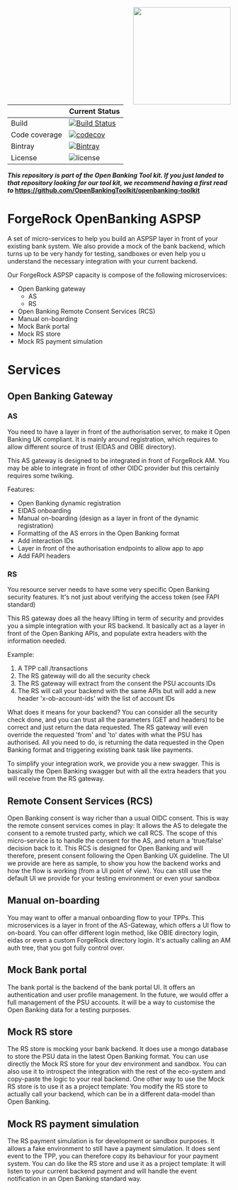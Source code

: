 [<img src="https://raw.githubusercontent.com/ForgeRock/forgerock-logo-dev/master/Logo-fr-dev.png" align="right" width="220px"/>](https://developer.forgerock.com/)

| |Current Status|
|---|---|
|Build|[![Build Status](https://img.shields.io/endpoint.svg?url=https%3A%2F%2Factions-badge.atrox.dev%2FOpenBankingToolkit%2Fopenbanking-aspsp%2Fbadge%3Fref%3Dmaster&style=flat)](https://actions-badge.atrox.dev/OpenBankingToolkit/openbanking-aspsp/goto?ref=master)|
|Code coverage|[![codecov](https://codecov.io/gh/OpenBankingToolKit/openbanking-aspsp/branch/master/graph/badge.svg)](https://codecov.io/gh/OpenBankingToolkit/openbanking-aspsp)
|Bintray|[![Bintray](https://img.shields.io/bintray/v/openbanking-toolkit/OpenBankingToolKit/openbanking-aspsp.svg?maxAge=2592000)](https://bintray.com/openbanking-toolkit/OpenBankingToolKit/openbanking-aspsp)|
|License|![license](https://img.shields.io/github/license/ACRA/acra.svg)|

**_This repository is part of the Open Banking Tool kit. If you just landed to that repository looking for our tool kit,_
_we recommend having a first read to_ https://github.com/OpenBankingToolkit/openbanking-toolkit**

ForgeRock OpenBanking ASPSP
===========================

A set of micro-services to help you build an ASPSP layer in front of your existing bank system.
We also provide a mock of the bank backend, which turns up to be very handy for testing, sandboxes or even help you u
understand the necessary integration with your current backend.

Our ForgeRock ASPSP capacity is compose of the following microservices:
* Open Banking gateway
    * AS
    * RS
* Open Banking Remote Consent Services (RCS)
* Manual on-boarding
* Mock Bank portal
* Mock RS store
* Mock RS payment simulation


# Services

## Open Banking Gateway

### AS

You need to have a layer in front of the authorisation server, to make it Open Banking UK compliant.
It is mainly around registration, which requires to allow different source of trust (EIDAS and OBIE directory).

This AS gateway is designed to be integrated in front of ForgeRock AM. You may be able to integrate in front of other
OIDC provider but this certainly requires some twiking.

Features:
* Open Banking dynamic registration
* EIDAS onboarding
* Manual on-boarding (design as a layer in front of the dynamic registration)
* Formatting of the AS errors in the Open Banking format
* Add interaction IDs
* Layer in front of the authorisation endpoints to allow app to app
* Add FAPI headers


### RS

You resource server needs to have some very specific Open Banking security features. It's not just about verifying
the access token (see FAPI standard)

This RS gateway does all the heavy lifting in term of security and provides you a simple integration with your RS backend.
It basically act as a layer in front of the Open Banking APIs, and populate extra headers with the information needed.

Example:
1. A TPP call /transactions
1. The RS gateway will do all the security check
1. The RS gateway will extract from the consent the PSU accounts IDs 
1. The RS will call your backend with the same APIs but will add a new header 'x-ob-account-ids' with the list of account IDs

What does it means for your backend? You can consider all the security check done, and you can trust all the parameters (GET and headers) to be correct
and just return the data requested.
The RS gateway will even override the requested 'from' and 'to' dates with what the PSU has authorised. All you need to do, is returning the data
requested in the Open Banking format and triggering existing bank task like payments.

To simplify your integration work, we provide you a new swagger. This is basically the Open Banking swagger but with all the extra headers that you will
receive from the RS gateway.

## Remote Consent Services (RCS)

Open Banking consent is way richer than a usual OIDC consent. This is way the remote consent services comes in play: It allows the AS
to delegate the consent to a remote trusted party, which we call RCS.
The scope of this micro-service is to handle the consent for the AS, and return a 'true/false' decision back to it.
This RCS is designed for Open Banking and will therefore, present consent following the Open Banking UX guideline.
The UI we provide are here as sample, to show you how the backend works and how the flow is working (from a UI point of view).
You can still use the default UI we provide for your testing environment or even your sandbox

## Manual on-boarding

You may want to offer a manual onboarding flow to your TPPs. This microservices is a layer in front of the AS-Gateway, which offers a UI flow to on-board.
You can offer different login method, like OBIE directory login, eidas or even a custom ForgeRock directory login. It's
actually calling an AM auth tree, that you got fully control over.

## Mock Bank portal

The bank portal is the backend of the bank portal UI. It offers an authentication and user profile management.
In the future, we would offer a full management of the PSU accounts. It will be a way to customise the Open Banking data for a testing purposes.
 
## Mock RS store

The RS store is mocking your bank backend. It does use a mongo database to store the PSU data in the latest Open Banking format.
You can use directly the Mock RS store for your dev environment and sandbox. You can also use it to introspect the integration with the 
rest of the eco-system and copy-paste the logic to your real backend.
One other way to use the Mock RS store is to use it as a project template: You modify the RS store to actually call your backend, which can be in a different data-model than Open Banking.

## Mock RS payment simulation

The RS payment simulation is for development or sandbox purposes. It allows a fake environment to still have a payment simulation.
It does sent event to the TPP, you can therefore copy its behaviour for your payment system.
You can do like the RS store and use it as a project template: It will listen to your current backend payment and will handle the event notification
in an Open Banking standard way.
